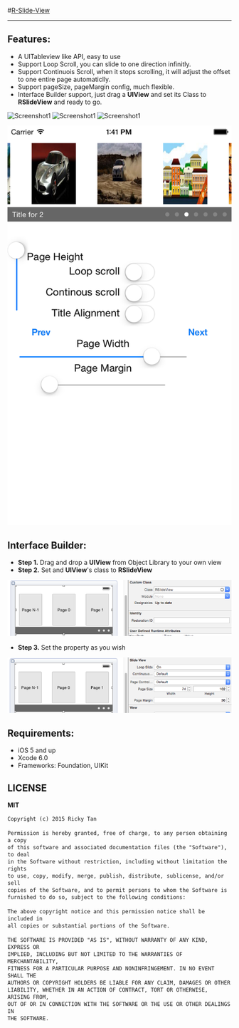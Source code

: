 #[R-Slide-View](http://rickytan.github.com/RSlideView)

---

## **Features**:

*  A UITableview like API, easy to use
*  Support Loop Scroll, you can slide to one direction infinitly.
*  Support Continuois Scroll, when it stops scrolling, it will adjust the offset to one entire page automaticlly.
*  Support pageSize, pageMargin config, much flexible.
*  Interface Builder support, just drag a **UIView** and set its Class to **RSlideView** and ready to go.

![Screenshot1](http://dl.dropbox.com/u/46239535/RSlideView/iOS%20%E6%A8%A1%E6%8B%9F%E5%99%A8%E5%B1%8F%E5%B9%95%E5%BF%AB%E7%85%A7%E2%80%9C2012-4-17%20%E4%B8%8A%E5%8D%8812.35.24%E2%80%9D.png)
![Screenshot1](http://dl.dropbox.com/u/46239535/RSlideView/iOS%20%E6%A8%A1%E6%8B%9F%E5%99%A8%E5%B1%8F%E5%B9%95%E5%BF%AB%E7%85%A7%E2%80%9C2012-4-17%20%E4%B8%8A%E5%8D%8812.36.35%E2%80%9D.png)
![Screenshot1](http://dl.dropbox.com/u/46239535/RSlideView/iOS%20%E6%A8%A1%E6%8B%9F%E5%99%A8%E5%B1%8F%E5%B9%95%E5%BF%AB%E7%85%A7%E2%80%9C2012-4-17%20%E4%B8%8A%E5%8D%8812.36.59%E2%80%9D.png)

![Screenshot ios7](./ScreenShot/2.png)

## **Interface Builder**:

- **Step 1.** Drag and drop a **UIView** from Object Library to your own view
- **Step 2.** Set and **UIView**'s class to **RSlideView**

![](./ScreenShot/0.png)

- **Step 3.** Set the property as you wish

![](./ScreenShot/1.png)


## **Requirements**:

* iOS 5 and up
* Xcode 6.0
* Frameworks: Foundation, UIKit

## LICENSE
**MIT**

```
Copyright (c) 2015 Ricky Tan

Permission is hereby granted, free of charge, to any person obtaining a copy
of this software and associated documentation files (the "Software"), to deal
in the Software without restriction, including without limitation the rights
to use, copy, modify, merge, publish, distribute, sublicense, and/or sell
copies of the Software, and to permit persons to whom the Software is
furnished to do so, subject to the following conditions:

The above copyright notice and this permission notice shall be included in
all copies or substantial portions of the Software.

THE SOFTWARE IS PROVIDED "AS IS", WITHOUT WARRANTY OF ANY KIND, EXPRESS OR
IMPLIED, INCLUDING BUT NOT LIMITED TO THE WARRANTIES OF MERCHANTABILITY,
FITNESS FOR A PARTICULAR PURPOSE AND NONINFRINGEMENT. IN NO EVENT SHALL THE
AUTHORS OR COPYRIGHT HOLDERS BE LIABLE FOR ANY CLAIM, DAMAGES OR OTHER
LIABILITY, WHETHER IN AN ACTION OF CONTRACT, TORT OR OTHERWISE, ARISING FROM,
OUT OF OR IN CONNECTION WITH THE SOFTWARE OR THE USE OR OTHER DEALINGS IN
THE SOFTWARE.
```
